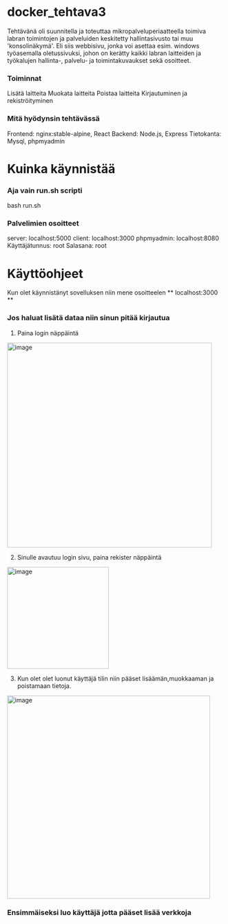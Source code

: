 # docker_tehtava3
Tehtävänä oli suunnitella ja toteuttaa mikropalveluperiaatteella toimiva labran toimintojen ja palveluiden keskitetty hallintasivusto tai muu 'konsolinäkymä'. Eli siis webbisivu, jonka voi asettaa esim. windows työasemalla oletussivuksi, johon on kerätty kaikki labran laitteiden ja työkalujen hallinta-, palvelu- ja toimintakuvaukset sekä osoitteet. 

### Toiminnat
  Lisätä laitteita
  Muokata laitteita
  Poistaa laitteita
  Kirjautuminen ja rekiströityminen

### Mitä hyödynsin tehtävässä
  Frontend: nginx:stable-alpine, React
  Backend: Node.js, Express
  Tietokanta: Mysql, phpmyadmin
  
# Kuinka käynnistää

### Aja vain run.sh scripti
  bash run.sh

### Palvelimien osoitteet
 server: localhost:5000
 client: localhost:3000
 phpmyadmin: localhost:8080
  Käyttäjätunnus: root
  Salasana: root

# Käyttöohjeet 

Kun olet käynnistänyt sovelluksen niin  mene osoitteelen ** localhost:3000 **

###  Jos haluat lisätä dataa niin sinun pitää kirjautua 
1. Paina login näppäintä 
<img width="475" alt="image" src="https://github.com/Waisatifi/docker_tehtava3/assets/95131163/bf889571-b6f2-4a76-8d47-8244d7b95a88">
  
2. Sinulle avautuu login sivu, paina rekister näppäintä
<img width="236" alt="image" src="https://github.com/Waisatifi/docker_tehtava3/assets/95131163/fa9d4216-3a0d-403d-8ee7-3fbf268a2ea2">
  
3. Kun olet olet luonut käyttäjä tilin niin pääset lisäämän,muokkaaman ja poistamaan tietoja.
<img width="471" alt="image" src="https://github.com/Waisatifi/docker_tehtava3/assets/95131163/ee5d558a-61d9-4464-8caa-05afd7a0077b">


  ### Ensimmäiseksi luo käyttäjä jotta pääset lisää verkkoja

